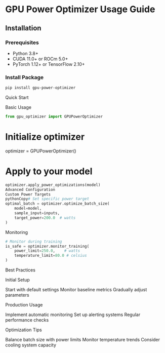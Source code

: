 # GPU Power Optimizer Usage Guide

## Installation

### Prerequisites

- Python 3.8+
- CUDA 11.0+ or ROCm 5.0+
- PyTorch 1.12+ or TensorFlow 2.10+

### Install Package

```bash
pip install gpu-power-optimizer
```

Quick Start

Basic Usage
```python
from gpu_optimizer import GPUPowerOptimizer
```

# Initialize optimizer

optimizer = GPUPowerOptimizer()

# Apply to your model
```python
optimizer.apply_power_optimizations(model)
Advanced Configuration
Custom Power Targets
pythonCopy# Set specific power target
optimal_batch = optimizer.optimize_batch_size(
    model=model,
    sample_input=inputs,
    target_power=200.0  # watts
)
```
Monitoring
```python
# Monitor during training
is_safe = optimizer.monitor_training(
    power_limit=250.0,    # watts
    temperature_limit=80.0 # celsius
)
```

Best Practices

Initial Setup

Start with default settings
Monitor baseline metrics
Gradually adjust parameters


Production Usage

Implement automatic monitoring
Set up alerting systems
Regular performance checks


Optimization Tips

Balance batch size with power limits
Monitor temperature trends
Consider cooling system capacity
